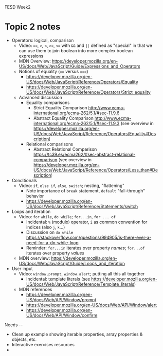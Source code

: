 FESD Week2

# Topic 2 notes
* Operators: logical, comparison
    * Video: `==`, `>`, `<`, `>=`, `<=`    with `&&` and `||` defined as "special" in that we can use them to join boolean into more complex boolean expressions 
    * MDN Overview: https://developer.mozilla.org/en-US/docs/Web/JavaScript/Guide/Expressions_and_Operators
    * Notions of equality (`==` versus `===`)
        * https://developer.mozilla.org/en-US/docs/Web/JavaScript/Reference/Operators/Equality
        * https://developer.mozilla.org/en-US/docs/Web/JavaScript/Reference/Operators/Strict_equality
    * Advanced discussion
        * Equality comparisons
            * Strict Equality Comparison http://www.ecma-international.org/ecma-262/5.1/#sec-11.9.6
            * Abstract Equality Comparison http://www.ecma-international.org/ecma-262/5.1/#sec-11.9.3 (see overview in https://developer.mozilla.org/en-US/docs/Web/JavaScript/Reference/Operators/Equality#Description)
        * Relational comparisons
            * Abstract Relational Comparison https://tc39.es/ecma262/#sec-abstract-relational-comparison (see overview in https://developer.mozilla.org/en-US/docs/Web/JavaScript/Reference/Operators/Less_than#Description)
* Conditionals
    * Video: `if`, `else if`, `else`, `switch`;  nesting, "flattening"
        * Note importance of `break` statement, `default` "fall-through" behavior
        * https://developer.mozilla.org/en-US/docs/Web/JavaScript/Reference/Statements/switch
* Loops and iteration
    * Video: `for` `while`, `do while`; `for...in`, `for ... of`
        * Incidental: `%` (modulo) operator, `i` as common convention for indices (also `j`, `k`...)
        * Discussion on `do while` https://stackoverflow.com/questions/994905/is-there-ever-a-need-for-a-do-while-loop
        * Reminder: `for...in` iterates over property *names*; `for...of` iterates over property *values*
    * MDN overview: https://developer.mozilla.org/en-US/docs/Web/JavaScript/Guide/Loops_and_iteration
* User input
    * Video: `window.prompt`, `window.alert`; putting all this all together
        * Incidental: template literals (see https://developer.mozilla.org/en-US/docs/Web/JavaScript/Reference/Template_literals)
    * MDN references
        * https://developer.mozilla.org/en-US/docs/Web/API/Window/prompt
        * https://developer.mozilla.org/en-US/docs/Web/API/Window/alert
        * https://developer.mozilla.org/en-US/docs/Web/API/Window/confirm




Needs -- 
* Clean up example showing iterable properties, array properties & objects, etc.
* Interactive exercises resources
* 
